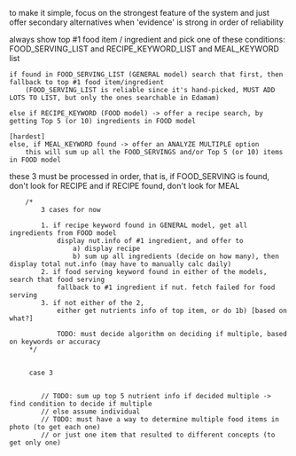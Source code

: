 to make it simple, focus on the strongest feature of the system
and just offer secondary alternatives when 'evidence' is strong
in order of reliability


always show top #1 food item / ingredient
    and pick one of these conditions:  FOOD_SERVING_LIST and RECIPE_KEYWORD_LIST and MEAL_KEYWORD list

    if found in FOOD_SERVING_LIST (GENERAL model) search that first, then fallback to top #1 food item/ingredient
        (FOOD_SERVING_LIST is reliable since it's hand-picked, MUST ADD LOTS TO LIST, but only the ones searchable in Edamam)

    else if RECIPE_KEYWORD (FOOD model) -> offer a recipe search, by getting Top 5 (or 10) ingredients in FOOD model

    [hardest]
    else, if MEAL_KEYWORD found -> offer an ANALYZE MULTIPLE option
        this will sum up all the FOOD_SERVINGS and/or Top 5 (or 10) items in FOOD model



these 3 must be processed in order, that is, if FOOD_SERVING is found, don't look for RECIPE
and if RECIPE found, don't look for MEAL



        /*
            3 cases for now

            1. if recipe keyword found in GENERAL model, get all ingredients from FOOD model
                display nut.info of #1 ingredient, and offer to
                    a) display recipe
                    b) sum up all ingredients (decide on how many), then display total nut.info (may have to manually calc daily)
            2. if food serving keyword found in either of the models, search that food serving
                fallback to #1 ingredient if nut. fetch failed for food serving
            3. if not either of the 2,
                either get nutrients info of top item, or do 1b) [based on what?]

                TODO: must decide algorithm on deciding if multiple, based on keywords or accuracy
         */


         case 3


            // TODO: sum up top 5 nutrient info if decided multiple -> find condition to decide if multiple
            // else assume individual
            // TODO: must have a way to determine multiple food items in photo (to get each one)
            // or just one item that resulted to different concepts (to get only one)